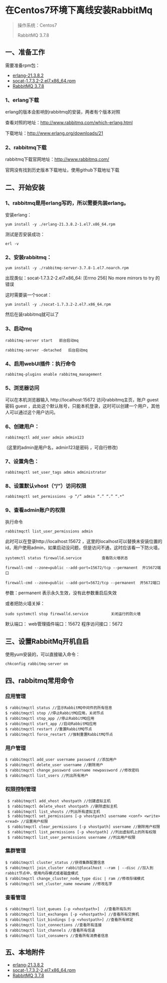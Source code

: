 # 在Centos7环境下离线安装RabbitMq

> 操作系统：Centos7
>
> RabbitMQ 3.7.8

## 一、准备工作

需要准备rpm包：

- [erlang-21.3.8.2 ](https://github.com/rabbitmq/erlang-rpm/releases/download/v21.3.8.2/erlang-21.3.8.2-1.el7.x86_64.rpm)
- [socat-1.7.3.2-2.el7.x86_64.rpm](https://centos.pkgs.org/7/centos-x86_64/socat-1.7.3.2-2.el7.x86_64.rpm.html)
- [RabbitMQ 3.7.8](https://github.com/rabbitmq/rabbitmq-server/releases/download/v3.7.8/rabbitmq-server-3.7.8-1.el7.noarch.rpm)

### 1、erlang下载

erlang的版本会影响到rabbitmq的安装，两者有个版本对照

查看对照的地址：http://www.rabbitmq.com/which-erlang.html

下载地址：http://www.erlang.org/downloads/21

### 2、rabbitmq下载

rabbitmq下载官网地址：http://www.rabbitmq.com/

官网没有找到历史版本下载地址，使用github下载地址下载

## 二、开始安装
### 1、rabbitmq是用erlang写的，所以需要先装erlang。

安装erlang：

```shell
yum install -y ./erlang-21.3.8.2-1.el7.x86_64.rpm
```

测试是否安装成功：

```shell
erl -v
```

### 2、安装rabbitmq：

```shell
yum install -y ./rabbitmq-server-3.7.8-1.el7.noarch.rpm
```

出现类似：socat-1.7.3.2-2.el7.x86_64: [Errno 256] No more mirrors to try 的错误

这时需要装一个socat：

```shell
yum install -y ./socat-1.7.3.2-2.el7.x86_64.rpm
```

然后在装rabbitmq就可以了

### 3、启动mq

```shell
rabbitmq-server start   前台启动mq

rabbitmq-server -detached   后台启动mq
```

### 4、启用webUI插件：执行命令 

```shell
rabbitmq-plugins enable rabbitmq_management
```

### 5、浏览器访问

可以在本机浏览器输入 http://localhost:15672 访问rabbitmq主页，账户 guest 密码 guest ，此处这个默认账号，只能本机登录，这时可以创建一个用户，其他人可以通过这个用户访问。

### 6、创建用户：

```shell
rabbitmqctl add_user admin admin123
```

​      (这里的admin是用户名，admin123是密码 ，可自行修改)

### 7、设置角色：

```shell
rabbitmqctl set_user_tags admin administrator
```

### 8、设置默认vhost（“/”）访问权限     

```shell
rabbitmqctl set_permissions -p “/” admin “.” “.” “.*”
```

### 9、查看admin账户的权限

执行命令 

```shell
rabbitmqctl list_user_permissions admin
```

此时可以在登录http://localhost:15672  ，这里的localhost可以替换未安装位置的id，用户使用admin，如果启动没问题，但是访问不通，这时应该看一下防火墙，

```shell
systemctl status firewalld.service         查看防火墙状态

firewall-cmd --zone=public --add-port=15672/tcp --permanent  开15672端口

firewall-cmd --zone=public --add-port=5672/tcp --permanent  开5672端口
```

参数：permanent   表示永久生效，没有此参数重启后失效

或者把防火墙关掉：

```shell
sudo systemctl stop firewalld.service          关闭运行的防火墙
```

默认端口：
web管理插件端口：15672
程序访问接口：5672

## 三、设置RabbitMq开机自启
使用yum安装的，可以直接输入命令：

```shell
chkconfig rabbitmq-server on
```

## 四、rabbitmq常用命令
### 应用管理

```shell
$ rabbitmqctl status //显示RabbitMQ中间件的所有信息
$ rabbitmqctl stop //停止RabbitMQ应用，关闭节点
$ rabbitmqctl stop_app //停止RabbitMQ应用
$ rabbitmqctl start_app //启动RabbitMQ应用
$ rabbitmqctl restart //重置RabbitMQ节点
$ rabbitmqctl force_restart //强制重置RabbitMQ节点
```

### 用户管理

```shell
$ rabbitmqctl add_user username password //添加用户
$ rabbitmqctl delete_user username //删除用户
$ rabbitmqctl change_password username newpassword //修改密码
$ rabbitmqctl list_users //列出所有用户
```

### 权限控制管理

```shell
 $ rabbitmqctl add_vhost vhostpath //创建虚拟主机
 $ rabbitmqctl delete_vhost vhostpath //删除虚拟主机
 $ rabbitmqctl list_vhosts //列出所有虚拟主机
 $ rabbitmqctl set_permissions [-p vhostpath] username <conf> <write> <read> //设置用户权限
 $ rabbitmqctl clear_permissions [-p vhostpath] username //删除用户权限
 $ rabbitmqctl list_permissions [-p vhostpath] //列出虚拟机上的所有权限
 $ rabbitmqctl list_user_permissions username //列出用户权限
```

 ### 集群管理

```shell
$ rabbitmqctl cluster_status //获得集群配置信息
$ rabbitmqctl join_cluster rabbit@localhost --ram | --disc //加入到rabbit节点中，使用内存模式或者磁盘模式
$ rabbitmqctl change_cluster_node_type disc | ram //修改存储模式
$ rabbitmqctl set_cluster_name newname //修改名字
```

### 查看管理

```shell
$ rabbitmqctl list_queues [-p <vhostpath>]  //查看所有队列
$ rabbitmqctl list_exchanges [-p <vhostpath>] //查看所有交换机
$ rabbitmqctl list_bindings [-p <vhostpath>] //查看所有绑定
$ rabbitmqctl list_connections //查看所有连接
$ rabbitmqctl list_channels //查看所有信道
$ rabbitmqctl list_consumers //查看所有消费者信息
```

## 五、本地附件

- [erlang-21.3.8.2 ](./assets/erlang-21.3.8.2-1.el7.x86_64.rpm)
- [socat-1.7.3.2-2.el7.x86_64.rpm](./assets/socat-1.7.3.2-2.el7.x86_64.rpm.html)
- [RabbitMQ 3.7.8](./assets/rabbitmq-server-3.7.8-1.el7.noarch.rpm)